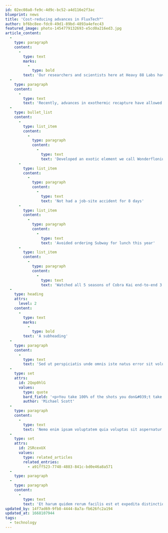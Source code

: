 ```yaml
---
id: 02ec08a8-fe9c-4d9c-bc52-a4d116e2f3ac
blueprint: news
title: 'Cost-reducing advances in FluxTech™'
author: bf6bc8ee-fdc0-49d1-89bd-4893a4efec43
featured_image: photo-1454779132693-e5cd0a216ed3.jpg
article_content:
  -
    type: paragraph
    content:
      -
        type: text
        marks:
          -
            type: bold
        text: 'Our researchers and scientists here at Heavy 88 Labs have been hard at work to improve every aspect of our FluxTech™ components.'
  -
    type: paragraph
    content:
      -
        type: text
        text: 'Recently, advances in exothermic recapture have allowed our Flux Capacitors to operate at power levels significantly lower than the previous requirement of 1.21 gigawatts necessary to rip a hole in the space-time continuum large enough for a gull-winged coupe. In addition to energy savings, our team has also:'
  -
    type: bullet_list
    content:
      -
        type: list_item
        content:
          -
            type: paragraph
            content:
              -
                type: text
                text: 'Developed an exotic element we call Wonderflonium (do not bounce)'
      -
        type: list_item
        content:
          -
            type: paragraph
            content:
              -
                type: text
                text: 'Not had a job-site accident for 8 days'
      -
        type: list_item
        content:
          -
            type: paragraph
            content:
              -
                type: text
                text: 'Avoided ordering Subway for lunch this year'
      -
        type: list_item
        content:
          -
            type: paragraph
            content:
              -
                type: text
                text: 'Watched all 5 seasons of Cobra Kai end-to-end 3 times'
  -
    type: heading
    attrs:
      level: 2
    content:
      -
        type: text
        marks:
          -
            type: bold
        text: 'A subheading'
  -
    type: paragraph
    content:
      -
        type: text
        text: 'Sed ut perspiciatis unde omnis iste natus error sit voluptatem accusantium doloremque laudantium, totam rem aperiam, eaque ipsa quae ab illo inventore veritatis et quasi architecto beatae vitae dicta sunt explicabo.'
  -
    type: set
    attrs:
      id: 2Qop0hlG
      values:
        type: quote
        bard_field: '<p>You take 100% of the shots you don&#039;t take.</p><p>  – Wayne Gretzki</p>'
        author: 'Michael Scott'
  -
    type: paragraph
    content:
      -
        type: text
        text: 'Nemo enim ipsam voluptatem quia voluptas sit aspernatur aut odit aut fugit, sed quia consequuntur magni dolores eos qui ratione voluptatem sequi nesciunt. Quis autem vel eum iure reprehenderit qui in ea voluptate velit esse quam nihil molestiae consequatur, vel illum qui dolorem eum fugiat quo voluptas.'
  -
    type: set
    attrs:
      id: 2SRcexUX
      values:
        type: related_articles
        related_entries:
          - a91ff523-7748-4883-841c-bd0e46a8a571
  -
    type: paragraph
  -
    type: paragraph
    content:
      -
        type: text
        text: 'Et harum quidem rerum facilis est et expedita distinctio. Nam libero tempore, cum soluta nobis est eligendi optio cumque nihil impedit quo minus id quod maxime placeat facere.'
updated_by: 14f7ad69-9fb8-4444-8a7a-fb626fc2a194
updated_at: 1668107944
tags:
  - technology
---
```

